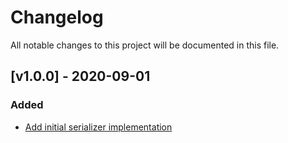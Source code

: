 # Changelog
All notable changes to this project will be documented in this file.

<a name="v1.0.0"></a>
## [v1.0.0] - 2020-09-01

### Added
* [Add initial serializer implementation](https://github.com/rubensworks/rdf-serialize.js/commit/c6f6e867afe92307eb9bf9cb6e040879f77da20a)
